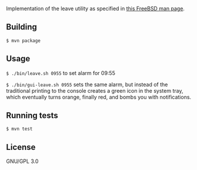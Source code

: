Implementation of the leave utility
as specified in [this FreeBSD man page][manpage].

## Building

`$ mvn package`

## Usage

`$ ./bin/leave.sh 0955` to set alarm for 09:55

`$ ./bin/gui-leave.sh 0955` sets the same alarm, but instead of the traditional printing to the console creates
a green icon in the system tray, which eventually turns orange, finally red, and bombs you with notifications.

## Running tests

`$ mvn test`

## License

GNU/GPL 3.0

[manpage]: https://www.freebsd.org/cgi/man.cgi?query=leave
